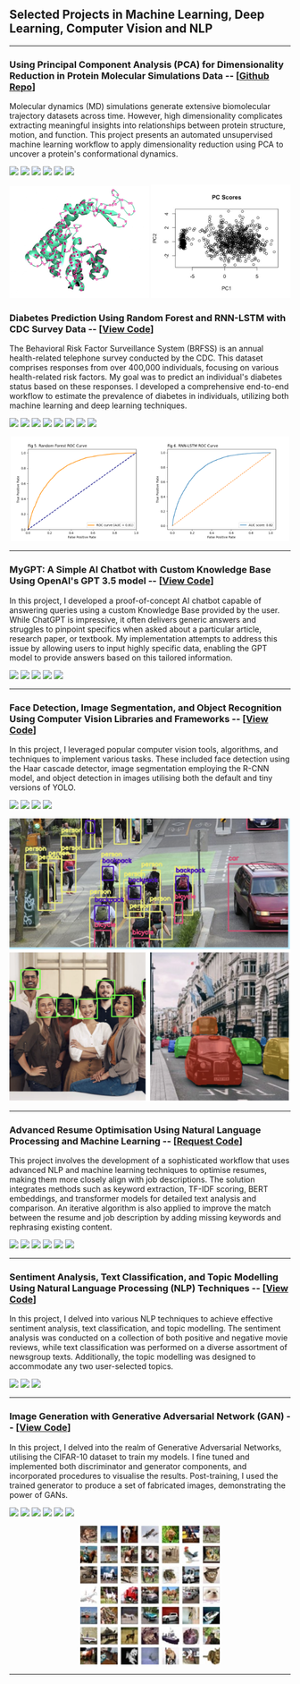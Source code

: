 ## Selected Projects in Machine Learning, Deep Learning, Computer Vision and NLP

---
### Using Principal Component Analysis (PCA) for Dimensionality Reduction in Protein Molecular Simulations Data -- [[Github Repo](https://github.com/arshmun/MSRDimRed/tree/main?tab=readme-ov-file)]
Molecular dynamics (MD) simulations generate extensive biomolecular trajectory datasets across time. However, high dimensionality complicates extracting meaningful insights into relationships between protein structure, motion, and function. This project presents an automated unsupervised machine learning workflow to apply dimensionality reduction using PCA to uncover a protein's conformational dynamics.

[![](https://img.shields.io/badge/-%23276DC3.svg?style=flat-square&logo=r&logoColor=white)](#)
[![](https://img.shields.io/badge/bio3D-orange?style=flat-square&logo=#3776AB)](#)
[![](https://img.shields.io/badge/rioXDR-green?style=flat-square&logo=#3776AB)](#)
[![](https://img.shields.io/badge/ggplot2-red?style=flat-square&logo=#3776AB)](#)
[![](https://img.shields.io/badge/ggfortify-blue?style=flat-square&logo=#3776AB)](#)
[![](https://img.shields.io/badge/MASS-purple?style=flat-square&logo=#3776AB)](#)

<p align="center">
  <img src="images/ADK_C_alpha_image.jpg?raw=true" width="250"/> <img src="images/PC_Scores.jpg?raw=true" width="250"/> 
</p>

### Diabetes Prediction Using Random Forest and RNN-LSTM with CDC Survey Data -- [[View Code](https://colab.research.google.com/drive/1j8tg9IQpLnMZbguNvT715ACqKfhf1Edo?usp=sharing)]

The Behavioral Risk Factor Surveillance System (BRFSS) is an annual health-related telephone survey conducted by the CDC. This dataset comprises responses from over 400,000 individuals, focusing on various health-related risk factors. My goal was to predict an individual's diabetes status based on these responses. I developed a comprehensive end-to-end workflow to estimate the prevalence of diabetes in individuals, utilizing both machine learning and deep learning techniques. 

[![](https://img.shields.io/badge/Python-3670A0?style=flat-square&logo=python&logoColor=ffdd54)](#)
[![](https://img.shields.io/badge/-%23276DC3.svg?style=flat-square&logo=r&logoColor=white)](#)
[![](https://img.shields.io/badge/TensorFlow-%23FF6F00.svg?style=flat-square&logo=TensorFlow&logoColor=white)](#)
[![](https://img.shields.io/badge/Keras-%23D00000.svg?style=flat-square&logo=Keras&logoColor=white)](#)
[![](https://img.shields.io/badge/scikit--learn-%23F7931E.svg?style=flat-square&logo=scikit-learn&logoColor=white)](#)
[![](https://img.shields.io/badge/numpy-%23013243.svg?style=flat-square&logo=numpy&logoColor=white)](#)
[![](https://img.shields.io/badge/pandas-%23150458.svg?style=flat-square&logo=pandas&logoColor=white)](#)
[![](https://img.shields.io/badge/jupyter-%23FA0F00.svg?style=flat-square&logo=jupyter&logoColor=white)](#)

<!--[![](https://img.shields.io/badge/PyTorch-%23EE4C2C.svg?style=for-the-badge&logo=PyTorch&logoColor=white)](#)-->
<!-- [![](https://img.shields.io/badge/SciPy-%230C55A5.svg?style=for-the-badge&logo=scipy&logoColor=%white)](#) -->

<p align="center">
  <img src="images/my_plot5.png?raw=true" width="250"/><img src="images/my_plot6.png?raw=true" width="250"/>
</p>


---

### MyGPT: A Simple AI Chatbot with Custom Knowledge Base Using OpenAI's GPT 3.5 model -- [[View Code](https://colab.research.google.com/drive/1HVHzCoDj3gmLwTlzjJ3W8ovHOC5nVavi?usp=sharing)]

In this project, I developed a proof-of-concept AI chatbot capable of answering queries using a custom Knowledge Base provided by the user. While ChatGPT is impressive, it often delivers generic answers and struggles to pinpoint specifics when asked about a particular article, research paper, or textbook. My implementation attempts to address this issue by allowing users to input highly specific data, enabling the GPT model to provide answers based on this tailored information.

[![](https://img.shields.io/badge/OpenAI-412991.svg?style=flat-square&logo=OpenAI&logoColor=white)](#)
[![](https://img.shields.io/badge/Python-3670A0?style=flat-square&logo=python&logoColor=ffdd54)](#)
[![](https://img.shields.io/badge/jupyter-%23FA0F00.svg?style=flat-square&logo=jupyter&logoColor=white)](#)
[![](https://img.shields.io/badge/LangChain-Framework-yellowgreen?style=flat-square&logo=#3776AB)](#)
[![](https://img.shields.io/badge/LlamaIndex-Framework-lightgrey?style=flat-square&logo=#3776AB)](#)

---

### Face Detection, Image Segmentation, and Object Recognition Using Computer Vision Libraries and Frameworks -- [[View Code](https://colab.research.google.com/drive/19N4pqxoeemhHUxrX4mIcKXx-5cnulv-k?usp=sharing)]

In this project, I leveraged popular computer vision tools, algorithms, and techniques to implement various tasks. These included face detection using the Haar cascade detector, image segmentation employing the R-CNN model, and object detection in images utilising both the default and tiny versions of YOLO.


[![](https://img.shields.io/badge/Python-3670A0?style=flat-square&logo=python&logoColor=ffdd54)](#)
[![](https://img.shields.io/badge/TensorFlow-%23FF6F00.svg?style=flat-square&logo=TensorFlow&logoColor=white)](#)
[![](https://img.shields.io/badge/opencv-%23white.svg?style=flat-square&logo=opencv&logoColor=white)](#)
[![](https://img.shields.io/badge/jupyter-%23FA0F00.svg?style=flat-square&logo=jupyter&logoColor=white)](#)

<p align="center">
  <img src="images/ImgReg.png?raw=true"/>
</p>

---
### Advanced Resume Optimisation Using Natural Language Processing and Machine Learning -- [[Request Code](mailto:amunif@outlook.com)]

This project involves the development of a sophisticated workflow that uses advanced NLP and machine learning techniques to optimise resumes, making them more closely align with job descriptions. The solution integrates methods such as keyword extraction, TF-IDF scoring, BERT embeddings, and transformer models for detailed text analysis and comparison. An iterative algorithm is also applied to improve the match between the resume and job description by adding missing keywords and rephrasing existing content. 

[![](https://img.shields.io/badge/Python-3670A0?style=flat-square&logo=python&logoColor=ffdd54)](#)
[![](https://img.shields.io/badge/scikit--learn-%23F7931E.svg?style=flat-square&logo=scikit-learn&logoColor=white)](#)
[![](https://img.shields.io/badge/jupyter-%23FA0F00.svg?style=flat-square&logo=jupyter&logoColor=white)](#)
[![](https://img.shields.io/badge/OpenAI-412991.svg?style=flat-square&logo=OpenAI&logoColor=white)](#)
[![](https://img.shields.io/badge/numpy-%23013243.svg?style=flat-square&logo=numpy&logoColor=white)](#)
[![](https://img.shields.io/badge/pandas-%23150458.svg?style=flat-square&logo=pandas&logoColor=white)](#)

---

### Sentiment Analysis, Text Classification, and Topic Modelling Using Natural Language Processing (NLP) Techniques -- [[View Code](https://colab.research.google.com/drive/1QT73I4Go8q1prt90v_V3K8dPCQecpZuQ?usp=sharing)]

In this project, I delved into various NLP techniques to achieve effective sentiment analysis, text classification, and topic modelling. The sentiment analysis was conducted on a collection of both positive and negative movie reviews, while text classification was performed on a diverse assortment of newsgroup texts. Additionally, the topic modelling was designed to accommodate any two user-selected topics.

[![](https://img.shields.io/badge/Python-3670A0?style=flat-square&logo=python&logoColor=ffdd54)](#)
[![](https://img.shields.io/badge/scikit--learn-%23F7931E.svg?style=flat-square&logo=scikit-learn&logoColor=white)](#)
[![](https://img.shields.io/badge/jupyter-%23FA0F00.svg?style=flat-square&logo=jupyter&logoColor=white)](#)

---

### Image Generation with Generative Adversarial Network (GAN) --  [[View Code](https://colab.research.google.com/drive/14XIIth9H1xNRdXDW5V20G9cmZQwRaFkv?usp=sharing)]

In this project, I delved into the realm of Generative Adversarial Networks, utilising the CIFAR-10 dataset to train my models. I fine tuned and implemented both discriminator and generator components, and incorporated procedures to visualise the results. Post-training, I used the trained generator to produce a set of fabricated images, demonstrating the power of GANs.

[![](https://img.shields.io/badge/Python-3670A0?style=flat-square&logo=python&logoColor=ffdd54)](#)
[![](https://img.shields.io/badge/SciPy-%230C55A5.svg?style=flat-square&logo=scipy&logoColor=%white)](#)
[![](https://img.shields.io/badge/TensorFlow-%23FF6F00.svg?style=flat-square&logo=TensorFlow&logoColor=white)](#)
[![](https://img.shields.io/badge/Keras-%23D00000.svg?style=flat-square&logo=Keras&logoColor=white)](#)
[![](https://img.shields.io/badge/scikit--learn-%23F7931E.svg?style=flat-square&logo=scikit-learn&logoColor=white)](#)
[![](https://img.shields.io/badge/jupyter-%23FA0F00.svg?style=flat-square&logo=jupyter&logoColor=white)](#)

<p align="center">
  <img src="images/train.jpg?raw=true"/>
</p>

---


